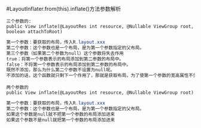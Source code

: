 #LayoutInflater.from(this).inflate()方法参数解析

	三个参数的:
	public View inflate(@LayoutRes int resource, @Nullable ViewGroup root, boolean attachToRoot)

```java
第一个参数：要获取的布局，传入R.layout.xxx
第二个参数：这个参数也是一个布局，是为第一个参数指定的父布局。
第三个参数（如果第二个参数为null）这个参数将失去作用
true：将第一个参数表示的布局添加到第二参数的布局中。
false：不将第一个参数表示的布局添加到第二参数的布局中。
既然不添加，那么为什么第二个参数不设置为null呢。
不添加的话，这个函数就只剩下一个作用了，那就是获取布局，为了使第一个参数的宽高属性不失效，所以要为他指定一个父布局
```

	两个参数的
	public View inflate(@LayoutRes int resource, @Nullable ViewGroup root)

```java
第一个参数：要获取的布局，传入R.layout.xxx
第二个参数：这个参数也是一个布局，是为第一个参数指定的父布局。
如果这个参数是null就不把第一个参数的布局添加进来
如果这个参数不是null就把第一个参数的布局添加进来
```